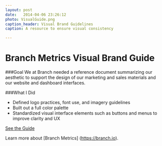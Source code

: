 ```yaml
---
layout: post
date:   2014-04-06 23:26:12
photo: VisualGuide.png
caption_header: Visual Brand Guidelines
caption: A resource to ensure visual consistency

---
```


# Branch Metrics Visual Brand Guide

###Goal
We at Branch needed a reference document summarizing our aesthetic to support the design of our marketing and sales materials and our website and dashboard interfaces.

###What I Did
- Defined logo practices, font use, and imagery guidelines
- Built out a full color palette
- Standardized visual interface elements such as buttons and menus to improve clarity and UX

<div class="button">
	<a href="https://abbeychaver.github.io/img/large/VisualGuide.pdf">See the Guide</a>
</div>


Learn more about [Branch Metrics] (https://branch.io).